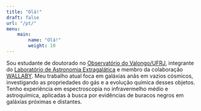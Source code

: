 ```yaml
---
title: "Olá!"
draft: false
url: "/pt/"
menu: 
    main:
        name: "Olá!"
        weight: 10
---
```

Sou estudante de doutorado no [Observatório do Valongo/UFRJ](https://ov.ufrj.br/pos-graduacao/), integrante do [Laboratório de Astronomia Extragalática](https://lasex-valongo.com/pt/) e membro da colaboração [WALLABY](https://wallaby-survey.org/). Meu trabalho atual foca em galáxias anãs em vazios cósmicos, investigando as propriedades do gás e a evolução química desses objetos. Tenho experiência em espectroscopia no infravermelho médio e astroquímica, aplicadas à busca por evidências de buracos negros em galáxias próximas e distantes.